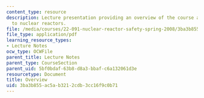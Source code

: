 ```yaml
---
content_type: resource
description: Lecture presentation providing an overview of the course and introduction
  to nuclear reactors.
file: /media/courses/22-091-nuclear-reactor-safety-spring-2008/3ba3b855ac5ab3212cdb3cc16f9c0b71_MIT22_091S08_lec01.pdf
file_type: application/pdf
learning_resource_types:
- Lecture Notes
ocw_type: OCWFile
parent_title: Lecture Notes
parent_type: CourseSection
parent_uid: 5bf0bdaf-63b8-d8a3-bbaf-c6a132061d3e
resourcetype: Document
title: Overview
uid: 3ba3b855-ac5a-b321-2cdb-3cc16f9c0b71
---
```

